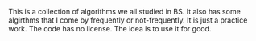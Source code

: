 
This is a collection of algorithms we all studied in BS. It also has some algirthms that I come by frequently or not-frequently. It is just a practice work. The code has no license. The idea is to use it for good.
